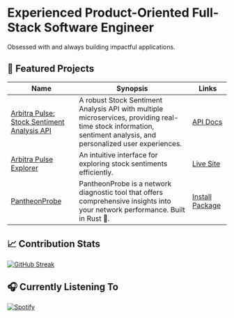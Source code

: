 # Experienced Product-Oriented Full-Stack Software Engineer

Obsessed with and always building impactful applications.

## 🚀 Featured Projects

| Name | Synopsis | Links |
| --- | --- | --- |
| [Arbitra Pulse: Stock Sentiment Analysis API](https://github.com/0xTxbi/arbitra-pulse) | A robust Stock Sentiment Analysis API with multiple microservices, providing real-time stock information, sentiment analysis, and personalized user experiences. | [API Docs](#) |
| [Arbitra Pulse Explorer](https://github.com/0xTxbi/arbitra-pulse-explorer) | An intuitive interface for exploring stock sentiments efficiently. | [Live Site](https://arbitra-pulse-explorer.vercel.app) |
| [PantheonProbe](https://github.com/0xTxbi/pantheon-probe) | PantheonProbe is a network diagnostic tool that offers comprehensive insights into your network performance. Built in Rust 🦀. | [Install Package](https://crates.io/crates/pantheon-probe) |

## 📈 Contribution Stats

[![GitHub Streak](https://streak-stats.demolab.com?user=0xTxbi&theme=react&hide_border=true&border_radius=2.5)](https://github.com/0xTxbi)

## 🎧 Currently Listening To

[![Spotify](https://spotify-github-profile.vercel.app/api/view?uid=1l3k7yrdl4db79q1vxzjyz6au&cover_image=true&theme=natemoo-re&show_offline=false&background_color=121212&interchange=true&bar_color_cover=true&bar_color=53b14f)](https://spotify-github-profile.vercel.app/api/view?uid=1l3k7yrdl4db79q1vxzjyz6au&redirect=true)
